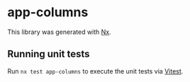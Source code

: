 # app-columns

This library was generated with [Nx](https://nx.dev).

## Running unit tests

Run `nx test app-columns` to execute the unit tests via [Vitest](https://vitest.dev/).
